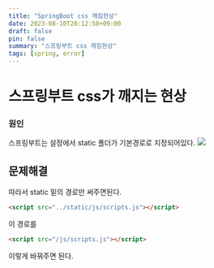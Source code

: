 ```yaml
---
title: "SpringBoot css 깨짐현상"
date: 2023-08-10T20:12:58+09:00
draft: false
pin: false
summary: "스프링부트 css 깨짐현상"
tags: [spring, error]
---
```


# 스프링부트 css가 깨지는 현상

### 원인

스프링부트는 설정에서 static 폴더가 기본경로로 지정되어있다.
![](https://velog.velcdn.com/images%2Fdev-jih%2Fpost%2Ffb6d81b0-5592-4886-bc38-48c0efa14386%2Fimg3.png)


## 문제해결

따라서 static 밑의 경로만 써주면된다.

```html
<script src="../static/js/scripts.js"></script>
```

이 경로를

```HTML
<script src="/js/scripts.js"></script>
```

이렇게 바꿔주면 된다.